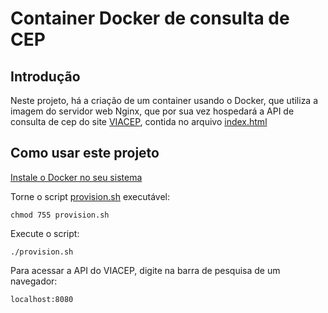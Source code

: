 # Container Docker de consulta de CEP

## Introdução

Neste projeto, há a criação de um container usando o Docker, que utiliza a imagem do servidor web Nginx, que por sua vez hospedará a API de consulta de cep do site [VIACEP](https://viacep.com.br/exemplo/jquery/), contida no arquivo [index.html](./index.html)

## Como usar este projeto

[Instale o Docker no seu sistema](https://docs.docker.com/get-docker/)

Torne o script [provision.sh](./provision.sh) executável:

`chmod 755 provision.sh`

Execute o script:

`./provision.sh`

Para acessar a API do VIACEP, digite na barra de pesquisa de um navegador:

`localhost:8080`
